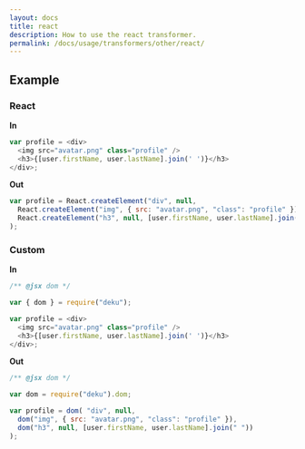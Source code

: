 ```yaml
---
layout: docs
title: react
description: How to use the react transformer.
permalink: /docs/usage/transformers/other/react/
---
```


## Example

### React

**In**

```javascript
var profile = <div>
  <img src="avatar.png" class="profile" />
  <h3>{[user.firstName, user.lastName].join(' ')}</h3>
</div>;
```

**Out**

```javascript
var profile = React.createElement("div", null,
  React.createElement("img", { src: "avatar.png", "class": "profile" }),
  React.createElement("h3", null, [user.firstName, user.lastName].join(" "))
);
```

### Custom

**In**

```javascript
/** @jsx dom */

var { dom } = require("deku");

var profile = <div>
  <img src="avatar.png" class="profile" />
  <h3>{[user.firstName, user.lastName].join(' ')}</h3>
</div>;
```

**Out**

```javascript
/** @jsx dom */

var dom = require("deku").dom;

var profile = dom( "div", null,
  dom("img", { src: "avatar.png", "class": "profile" }),
  dom("h3", null, [user.firstName, user.lastName].join(" "))
);
```

